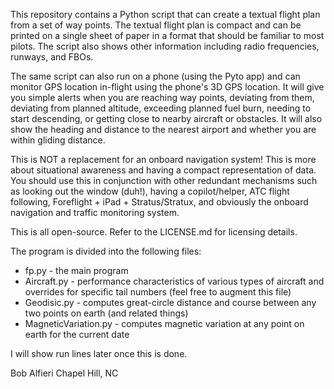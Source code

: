 This repository contains a Python script that can create a textual flight plan from a set of way points.  The textual flight plan is compact and can be printed on a single sheet of paper in a format that should be familiar to most pilots.  The script also shows other information including radio frequencies, runways, and FBOs.

The same script can also run on a phone (using the Pyto app) and can monitor GPS location in-flight using the phone's 3D GPS location.  It will give you simple alerts when you are reaching way points, deviating from them, deviating from planned altitude, exceeding planned fuel burn, needing to start descending, or getting close to nearby aircraft or obstacles.  It will also show the heading and distance to the nearest airport and whether you are within gliding distance. 

This is NOT a replacement for an onboard navigation system! This is more about situational awareness and having a compact representation of data.  You should use this in conjunction with other redundant mechanisms such as looking out the window (duh!), having a copilot/helper, ATC flight following, Foreflight + iPad + Stratus/Stratux, and obviously the onboard navigation and traffic monitoring system.

This is all open-source.  Refer to the LICENSE.md for licensing details.  

The program is divided into the following files:
* fp.py - the main program
* Aircraft.py - performance characteristics of various types of aircraft and overrides for specific tail numbers (feel free to augment this file)
* Geodisic.py - computes great-circle distance and course between any two points on earth (and related things)
* MagneticVariation.py - computes magnetic variation at any point on earth for the current date

I will show run lines later once this is done.

Bob Alfieri
Chapel Hill, NC
